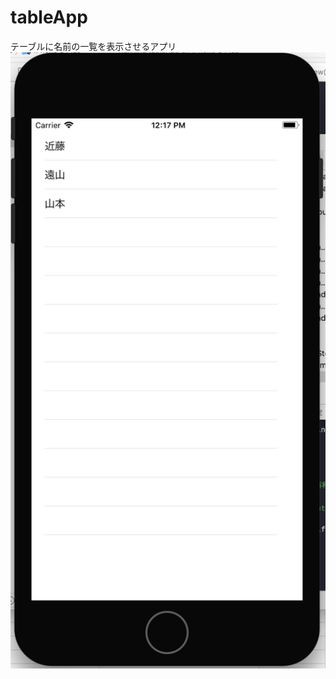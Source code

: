 # tableApp

テーブルに名前の一覧を表示させるアプリ
![gif](https://github.com/amiamiyamamoto/tableApp/blob/master/tableAppImg/%E3%82%B9%E3%82%AF%E3%83%AA%E3%83%BC%E3%83%B3%E3%82%B7%E3%83%A7%E3%83%83%E3%83%88%202017-12-18%2012.17.20.png)
